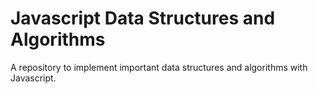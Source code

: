 # Javascript Data Structures and Algorithms

A repository to implement important data structures and algorithms with Javascript. 
